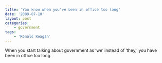 ```yaml
---
title: 'You know when you’ve been in office too long'
date: '2009-07-10'
layout: post
categories:
    - government
tags:
    - 'Ronald Reagan'
---
```


When you start talking about government as ‘we’ instead of ‘they,’ you have been in office too long.